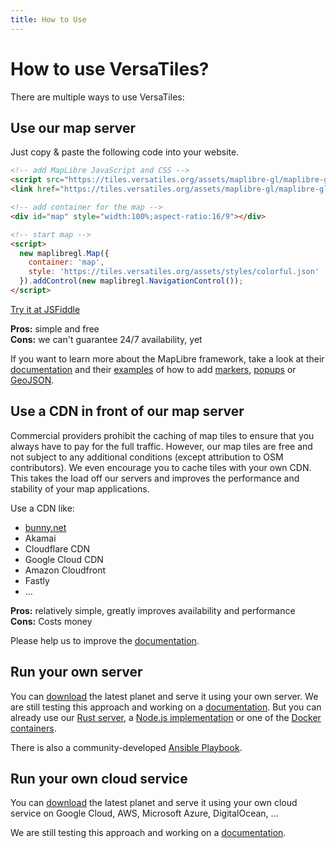 ```yaml
---
title: How to Use
---
```


# How to use VersaTiles?

There are multiple ways to use VersaTiles:

## Use our map server

Just copy & paste the following code into your website.

```html
<!-- add MapLibre JavaScript and CSS -->
<script src="https://tiles.versatiles.org/assets/maplibre-gl/maplibre-gl.js"></script>
<link href="https://tiles.versatiles.org/assets/maplibre-gl/maplibre-gl.css" rel="stylesheet" />

<!-- add container for the map -->
<div id="map" style="width:100%;aspect-ratio:16/9"></div>

<!-- start map -->
<script>
  new maplibregl.Map({
    container: 'map',
    style: 'https://tiles.versatiles.org/assets/styles/colorful.json'
  }).addControl(new maplibregl.NavigationControl());
</script>
```

[Try it at JSFiddle](https://jsfiddle.net/2hLenq3b/)

**Pros:** simple and free  
**Cons:** we can't guarantee 24/7 availability, yet

If you want to learn more about the MapLibre framework, take a look at their [documentation](https://maplibre.org/maplibre-gl-js/docs/) and their [examples](https://maplibre.org/maplibre-gl-js/docs/examples/) of how to add [markers](https://maplibre.org/maplibre-gl-js/docs/examples/add-a-marker/), [popups](https://maplibre.org/maplibre-gl-js/docs/examples/set-popup/) or [GeoJSON](https://maplibre.org/maplibre-gl-js/docs/examples/geojson-polygon/).

## Use a CDN in front of our map server

Commercial providers prohibit the caching of map tiles to ensure that you always have to pay for the full traffic. However, our map tiles are free and not subject to any additional conditions (except attribution to OSM contributors).
We even encourage you to cache tiles with your own CDN. This takes the load off our servers and improves the performance and stability of your map applications.

Use a CDN like:

- [bunny.net](https://bunny.net/)
- Akamai
- Cloudflare CDN
- Google Cloud CDN
- Amazon Cloudfront
- Fastly
- …

**Pros:** relatively simple, greatly improves availability and performance  
**Cons:** Costs money

Please help us to improve the [documentation](https://github.com/versatiles-org/versatiles-documentation).

## Run your own server

You can [download](https://download.versatiles.org/) the latest planet and serve it using your own server. We are still testing this approach and working on a [documentation](https://github.com/versatiles-org/versatiles-documentation). But you can already use our [Rust server](https://github.com/versatiles-org/versatiles-rs), a [Node.js implementation](https://github.com/versatiles-org/node-versatiles) or one of the [Docker containers](https://github.com/versatiles-org/versatiles-docker).

There is also a community-developed [Ansible Playbook](https://github.com/mother-of-all-self-hosting/mash-playbook/blob/main/docs/services/versatiles.md).

## Run your own cloud service

You can [download](https://download.versatiles.org/) the latest planet and serve it using your own cloud service on Google Cloud, AWS, Microsoft Azure, DigitalOcean, …

We are still testing this approach and working on a [documentation](https://github.com/versatiles-org/versatiles-documentation).

<script>
  if (navigator.clipboard) {
    document.querySelectorAll('code').forEach(block => {
      let button = document.createElement('button');
      button.innerText = 'Copy Code';
      block.insertAdjacentElement('afterend', button);
      button.addEventListener('click', () => navigator.clipboard.writeText(block.innerText));
    });
  }
</script>

